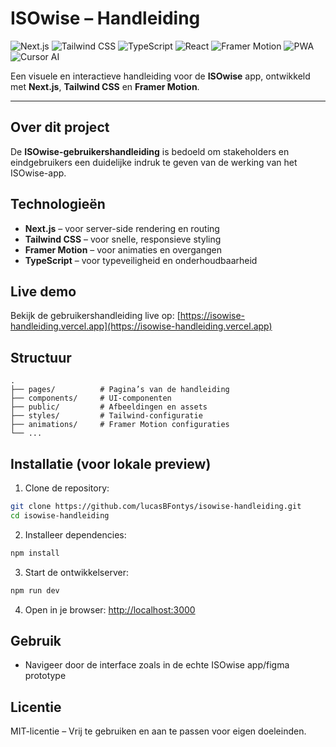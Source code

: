 # ISOwise – Handleiding

![Next.js](https://img.shields.io/badge/Next.js-000000?style=for-the-badge\&logo=next.js\&logoColor=white)
![Tailwind CSS](https://img.shields.io/badge/Tailwind_CSS-38B2AC?style=for-the-badge\&logo=tailwind-css\&logoColor=white)
![TypeScript](https://img.shields.io/badge/TypeScript-3178C6?style=for-the-badge\&logo=typescript\&logoColor=white)
![React](https://img.shields.io/badge/React-20232A?style=for-the-badge\&logo=react\&logoColor=61DAFB)
![Framer Motion](https://img.shields.io/badge/Framer_Motion-0055FF?style=for-the-badge&logo=framer&logoColor=white)
![PWA](https://img.shields.io/badge/PWA-5A0FC8?style=for-the-badge\&logo=pwa\&logoColor=white)
![Cursor AI](https://img.shields.io/badge/Cursor_AI-FF6D00?style=for-the-badge\&logo=firefoxbrowser\&logoColor=white)

Een visuele en interactieve handleiding voor de **ISOwise** app, ontwikkeld met **Next.js**, **Tailwind CSS** en **Framer Motion**.&#x20;

---

## Over dit project

De **ISOwise-gebruikershandleiding** is bedoeld om stakeholders en eindgebruikers een duidelijke indruk te geven van de werking van het ISOwise-app.

## Technologieën

* **Next.js** – voor server-side rendering en routing
* **Tailwind CSS** – voor snelle, responsieve styling
* **Framer Motion** – voor animaties en overgangen
* **TypeScript** – voor typeveiligheid en onderhoudbaarheid

## Live demo

Bekijk de gebruikershandleiding live op:
[https://isowise-handleiding.vercel.app](https://isowise-handleiding.vercel.app)

## Structuur

```
.
├── pages/          # Pagina’s van de handleiding
├── components/     # UI-componenten
├── public/         # Afbeeldingen en assets
├── styles/         # Tailwind-configuratie
├── animations/     # Framer Motion configuraties
└── ...
```

## Installatie (voor lokale preview)

1. Clone de repository:

```bash
git clone https://github.com/lucasBFontys/isowise-handleiding.git
cd isowise-handleiding
```

2. Installeer dependencies:

```bash
npm install
```

3. Start de ontwikkelserver:

```bash
npm run dev
```

4. Open in je browser:
   [http://localhost:3000](http://localhost:3000)

## Gebruik

* Navigeer door de interface zoals in de echte ISOwise app/figma prototype

## Licentie

MIT-licentie – Vrij te gebruiken en aan te passen voor eigen doeleinden.

